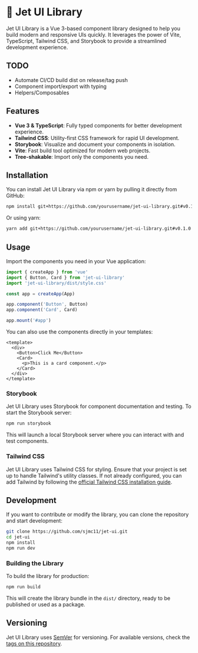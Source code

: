 # 🚀 Jet UI Library

Jet UI Library is a Vue 3-based component library designed to help you build modern and responsive UIs quickly. It leverages the power of Vite, TypeScript, Tailwind CSS, and Storybook to provide a streamlined development experience.

## TODO

- Automate CI/CD build dist on release/tag push
- Component import/export with typing
- Helpers/Composables


## Features

- **Vue 3 & TypeScript**: Fully typed components for better development experience.
- **Tailwind CSS**: Utility-first CSS framework for rapid UI development.
- **Storybook**: Visualize and document your components in isolation.
- **Vite**: Fast build tool optimized for modern web projects.
- **Tree-shakable**: Import only the components you need.

## Installation

You can install Jet UI Library via npm or yarn by pulling it directly from GitHub:

```bash
npm install git+https://github.com/yourusername/jet-ui-library.git#v0.1.0
```

Or using yarn:

```bash
yarn add git+https://github.com/yourusername/jet-ui-library.git#v0.1.0
```

## Usage

Import the components you need in your Vue application:

```ts
import { createApp } from 'vue'
import { Button, Card } from 'jet-ui-library'
import 'jet-ui-library/dist/style.css'

const app = createApp(App)

app.component('Button', Button)
app.component('Card', Card)

app.mount('#app')
```

You can also use the components directly in your templates:

```vue
<template>
  <div>
    <Button>Click Me</Button>
    <Card>
      <p>This is a card component.</p>
    </Card>
  </div>
</template>
```

### Storybook

Jet UI Library uses Storybook for component documentation and testing. To start the Storybook server:

```bash
npm run storybook
```

This will launch a local Storybook server where you can interact with and test components.

### Tailwind CSS

Jet UI Library uses Tailwind CSS for styling. Ensure that your project is set up to handle Tailwind's utility classes. If not already configured, you can add Tailwind by following the [official Tailwind CSS installation guide](https://tailwindcss.com/docs/installation).

## Development

If you want to contribute or modify the library, you can clone the repository and start development:

```bash
git clone https://github.com/sjmc11/jet-ui.git
cd jet-ui
npm install
npm run dev
```

### Building the Library

To build the library for production:

```bash
npm run build
```

This will create the library bundle in the `dist/` directory, ready to be published or used as a package.

## Versioning

Jet UI Library uses [SemVer](https://semver.org/) for versioning. For available versions, check the [tags on this repository](https://github.com/yourusername/jet-ui-library/tags).